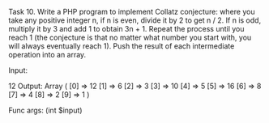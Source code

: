 Task 10. Write a PHP program to implement Collatz conjecture: where you take any positive integer n, if n is even, divide it by 2 to get n / 2. If n is odd, multiply it by 3 and add 1 to obtain 3n + 1. Repeat the process until you reach 1 (the conjecture is that no matter what number you start with, you will always eventually reach 1). Push the result of each intermediate operation into an array.

Input:

12
Output:
Array
(
[0] => 12
[1] => 6
[2] => 3
[3] => 10
[4] => 5
[5] => 16
[6] => 8
[7] => 4
[8] => 2
[9] => 1
)

Func args: (int $input)